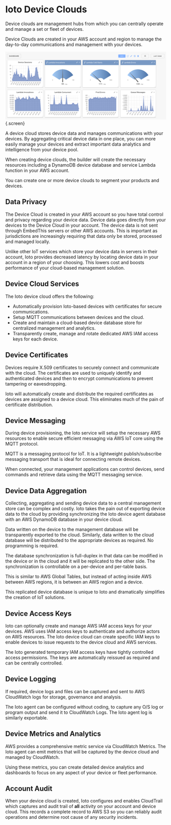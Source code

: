 # Ioto Device Clouds

Device clouds are management hubs from which you can centrally operate and manage a set or fleet of devices.

Device Clouds are created in your AWS account and region to manage the day-to-day communications and management with your devices.


![Builder Dashboard](../images/dashboard.png){.screen}

A device cloud stores device data and manages communications with your devices. By aggregating critical device data in one place, you can more easily manage your devices and extract important data analytics and intelligence from your device pool.

When creating device clouds, the builder will create the necessary resources including a DynamoDB device database and service Lambda function in your AWS account.

You can create one or more device clouds to segment your products and devices.

## Data Privacy

The Device Cloud is created in your AWS account so you have total control and privacy regarding your device data. Device data goes directly from your devices to the Device Cloud in your account. The device data is not sent through EmbedThis servers or other AWS accounts. This is important as jurisdictions are increasingly requiring that data only be stored, processed and managed locally.

Unlike other IoT services which store your device data in servers in their account, Ioto provides decreased latency by locating device data in your account in a region of your choosing. This lowers cost and boosts performance of your cloud-based management solution.

## Device Cloud Services

The Ioto device cloud offers the following:

* Automatically provision Ioto-based devices with certificates for secure communications.
* Setup MQTT communications between devices and the cloud.
* Create and maintain a cloud-based device database store for centralized management and analytics.
* Transparently create, manage and rotate dedicated AWS IAM access keys for each device.

## Device Certificates

Devices require X.509 certificates to securely connect and communicate with the cloud. The certificates are used to uniquely identify and authenticated devices and then to encrypt communications to prevent tampering or eavesdropping.

Ioto will automatically create and distribute the required certificates as devices are assigned to a device cloud. This eliminates much of the pain of certificate distribution.

## Device Messaging

During device provisioning, the Ioto service will setup the necessary AWS resources to enable secure efficient messaging via AWS IoT core using the MQTT protocol.

MQTT is a messaging protocol for IoT. It is a lightweight publish/subscribe messaging transport that is ideal for connecting remote devices.

When connected, your management applications can control devices, send commands and retrieve data using the MQTT messaging service.

## Device Data Aggregation

Collecting, aggregating and sending device data to a central management store can be complex and costly. Ioto takes the pain out of exporting device data to the cloud by providing synchronizing the Ioto device agent database with an AWS DynamoDB database in your device cloud.

Data written on the device to the management database will be transparently exported to the cloud. Similarly, data written to the cloud database will be distributed to the appropriate devices as required. No programming is required.

The database synchronization is full-duplex in that data can be modified in the device or in the cloud and it will be replicated to the other side. The synchronization is controllable on a per-device and per-table basis.

This is similar to AWS Global Tables, but instead of acting inside AWS between AWS regions, it is between an AWS region and a device.

This replicated device database is unique to Ioto and dramatically simplifies the creation of IoT solutions.

## Device Access Keys

Ioto can optionally create and manage AWS IAM access keys for your devices. AWS uses IAM access keys to authenticate and authorize actors on AWS resources. The Ioto device cloud can create specific IAM keys to enable devices to issue requests to the device cloud and AWS services.

The Ioto generated temporary IAM access keys have tightly controlled access permissions. The keys are automatically reissued as required and can be centrally controlled.


## Device Logging

If required, device logs and files can be captured and sent to AWS CloudWatch logs for storage, governance and analysis.

The Ioto agent can be configured without coding, to capture any O/S log or program output and send it to CloudWatch Logs. The Ioto agent log is similarly exportable.

## Device Metrics and Analytics

AWS provides a comprehensive metric service via CloudWatch Metrics. The Ioto agent can emit metrics that will be captured by the device cloud and managed by CloudWatch.

Using these metrics, you can create detailed device analytics and dashboards to focus on any aspect of your device or fleet performance.

## Account Audit

When your device cloud is created, Ioto configures and enables CloudTrail which captures and audit trail of **all** activity on your account and device cloud.  This records a complete record to AWS S3 so you can reliably audit operations and determine root cause of any security incidents.
